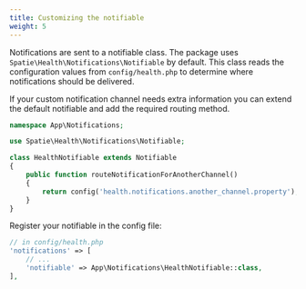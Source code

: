 ```yaml
---
title: Customizing the notifiable
weight: 5
---
```


Notifications are sent to a notifiable class. The package uses
`Spatie\Health\Notifications\Notifiable` by default. This class reads the
configuration values from `config/health.php` to determine where
notifications should be delivered.

If your custom notification channel needs extra information you can
extend the default notifiable and add the required routing method.

```php
namespace App\Notifications;

use Spatie\Health\Notifications\Notifiable;

class HealthNotifiable extends Notifiable
{
    public function routeNotificationForAnotherChannel()
    {
        return config('health.notifications.another_channel.property');
    }
}
```

Register your notifiable in the config file:

```php
// in config/health.php
'notifications' => [
    // ...
    'notifiable' => App\Notifications\HealthNotifiable::class,
],
```
